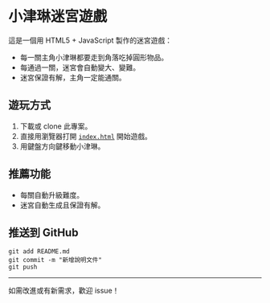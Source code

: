 # 小津琳迷宮遊戲

這是一個用 HTML5 + JavaScript 製作的迷宮遊戲：
- 每一關主角小津琳都要走到角落吃掉圓形物品。
- 每通過一關，迷宮會自動變大、變難。
- 迷宮保證有解，主角一定能通關。

## 遊玩方式
1. 下載或 clone 此專案。
2. 直接用瀏覽器打開 [`index.html`](https://peggy110.github.io/game11/) 開始遊戲。
3. 用鍵盤方向鍵移動小津琳。

## 推薦功能
- 每關自動升級難度。
- 迷宮自動生成且保證有解。

## 推送到 GitHub

```
git add README.md
git commit -m "新增說明文件"
git push
```

---

如需改進或有新需求，歡迎 issue！
